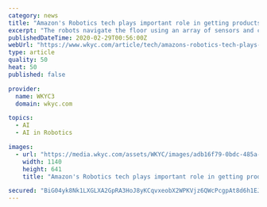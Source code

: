 ```yaml
---
category: news
title: "Amazon's Robotics tech plays important role in getting products to you quickly"
excerpt: "The robots navigate the floor using an array of sensors and cameras, coupled with barcodes on the floor to know where they are, and where they’re headed. This saves time and manpower as employees don’t have to walk around to find products. Instead, the products come to them; they just have to \"pick\" them. \"Through [artificial intelligence ..."
publishedDateTime: 2020-02-29T00:56:00Z
webUrl: "https://www.wkyc.com/article/tech/amazons-robotics-tech-plays-important-role-in-getting-products-to-you-quickly/95-434d6d9a-a889-4b44-b7bd-75012ef17fed"
type: article
quality: 50
heat: 50
published: false

provider:
  name: WKYC3
  domain: wkyc.com

topics:
  - AI
  - AI in Robotics

images:
  - url: "https://media.wkyc.com/assets/WKYC/images/adb16f79-0bdc-485a-8424-dcd2410f1300/adb16f79-0bdc-485a-8424-dcd2410f1300_1140x641.jpg"
    width: 1140
    height: 641
    title: "Amazon's Robotics tech plays important role in getting products to you quickly"

secured: "BiG04yk8Nk1LXGLXA2GpRA3HoJ8yKCqvxeobX2WPKVjz6QWcPcgpAt8d6h1EJ+C3Dvpg8XYnv5cjUe6nGzRat1FyDfLSzR37aGA0EEstamvNbDrm9FOO+Ha1Mt5KlInC0Oyu1hZ72LM0xebLf24awBNmpVNnO0IX9L3h1ZPdAqi7VqScAgvUuWqYKCMY1nrkKRYOsjkK5L533hO6GdQke6yrRwedmJpJ8U4lr/3xWyz+FU+bA8sHceA2I6BK/cCYOySD87IT5EbDnFS78Nfz81voCsCY6jh0ay0Tj7n7OBt7tSq/erN7HGz2M/Y199nVIDxjQiaVLU3iRZLE5hJc8UHDmvRTzHr7cAapKU0OS3OM1oZmrGMvP+CZwKDdkUA6Hjt11FfY1XsJKYyKijiIQivyTIuSF8GL7YCrVTiq1kzfA5sQndn+ktyUVPOPLGkXNihZyfcTS5IVLPLtxzu4y0Wq0pQbzpd8nd3LfeI2A4Y=;blwOlBuXWi+c/GZc70ArLw=="
---
```


